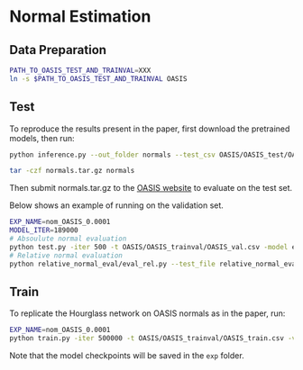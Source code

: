 # Normal Estimation 

## Data Preparation

```bash
PATH_TO_OASIS_TEST_AND_TRAINVAL=XXX
ln -s $PATH_TO_OASIS_TEST_AND_TRAINVAL OASIS
```

## Test

To reproduce the results present in the paper, first download the pretrained models, then run: 

```bash
python inference.py --out_folder normals --test_csv OASIS/OASIS_test/OASIS_test.csv --model exp/nom_OASIS_0.0001/models/best_model_iter_249000.bin

tar -czf normals.tar.gz normals
```

Then submit normals.tar.gz to the [OASIS website](https://pvl.cs.princeton.edu/OASIS) to evaluate on the test set.

Below shows an example of running on the validation set.

```bash
EXP_NAME=nom_OASIS_0.0001
MODEL_ITER=189000
# Absoulute normal evaluation
python test.py -iter 500 -t OASIS/OASIS_trainval/OASIS_val.csv -model exp/$EXP_NAME/models/best_model_iter_$MODEL_ITER.bin -in_coord_sys OASIS -out_coord_sys OASIS
# Relative normal evaluation
python relative_normal_eval/eval_rel.py --test_file relative_normal_eval/rel_normal_pair_val.csv --model_file exp/$EXP_NAME/models/model_iter_$MODEL_ITER.bin -in_coord_sys OASIS --out_coord_sys OASIS --exp_name $EXP_NAME
```


## Train

To replicate the Hourglass network on OASIS normals as in the paper, run:

```bash
EXP_NAME=nom_OASIS_0.0001
python train.py -iter 500000 -t OASIS/OASIS_trainval/OASIS_train.csv -v OASIS/OASIS_trainval/OASIS_val.csv -dn OASISNormalDataset -lr 0.0001 -bs 12 -mn NIPSSurface --loss_name 'CosineAngularLoss'  -in_coord_sys OASIS -out_coord_sys OASIS --exp_name $EXP_NAME
```

Note that the model checkpoints will be saved in the `exp` folder.
